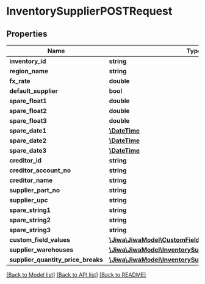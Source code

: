# InventorySupplierPOSTRequest

## Properties
Name | Type | Description | Notes
------------ | ------------- | ------------- | -------------
**inventory_id** | **string** |  | [optional] 
**region_name** | **string** |  | [optional] 
**fx_rate** | **double** |  | [optional] 
**default_supplier** | **bool** |  | [optional] 
**spare_float1** | **double** |  | [optional] 
**spare_float2** | **double** |  | [optional] 
**spare_float3** | **double** |  | [optional] 
**spare_date1** | [**\DateTime**](\DateTime.md) |  | [optional] 
**spare_date2** | [**\DateTime**](\DateTime.md) |  | [optional] 
**spare_date3** | [**\DateTime**](\DateTime.md) |  | [optional] 
**creditor_id** | **string** |  | [optional] 
**creditor_account_no** | **string** |  | [optional] 
**creditor_name** | **string** |  | [optional] 
**supplier_part_no** | **string** |  | [optional] 
**supplier_upc** | **string** |  | [optional] 
**spare_string1** | **string** |  | [optional] 
**spare_string2** | **string** |  | [optional] 
**spare_string3** | **string** |  | [optional] 
**custom_field_values** | [**\Jiwa\JiwaModel\CustomFieldValue[]**](CustomFieldValue.md) |  | [optional] 
**supplier_warehouses** | [**\Jiwa\JiwaModel\InventorySupplierWarehouse[]**](InventorySupplierWarehouse.md) |  | [optional] 
**supplier_quantity_price_breaks** | [**\Jiwa\JiwaModel\InventorySupplierQuantityPriceBreak[]**](InventorySupplierQuantityPriceBreak.md) |  | [optional] 

[[Back to Model list]](../README.md#documentation-for-models) [[Back to API list]](../README.md#documentation-for-api-endpoints) [[Back to README]](../README.md)


